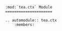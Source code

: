 ```{eval-rst}
:mod:`tea.ctx` Module
=====================

.. automodule:: tea.ctx
    :members:
```